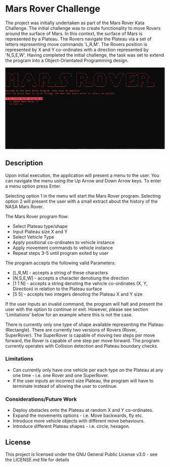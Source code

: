 # Mars Rover Challenge

The project was initially undertaken as part of the Mars Rover Kata Challenge. The initial challenge was to create functionality to move Rovers around the surface of Mars.
In this context, the surface of Mars is represented by a Plateau. The Rovers navigate the Plateau via a set of letters representing move commands 'L,R,M'. The Rovers position is 
represented by X and Y co-ordinates with a direction represented by 'N,S,E,W'.
Having completed the initial challenge, the task was set to extend the program into a Object-Orientated Programming design. 

![grab-landing-page](https://github.com/Hayley96/Mars-Rover/blob/main/GIF/MarsRoverAnimation.gif)

## Description

Upon initial execution, the application will present a menu to the user. You can navigate the menu using the Up Arrow and Down Arrow keys. To enter a menu option 
press Enter.

Selecting option 1 in the menu will start the Mars Rover program. Selecting option 2 will present the user with a small extract about the history of the NASA Mars Rover.

The Mars Rover program flow:

* Select Plateau type/shape
* Input Plateau size X and Y
* Select Vehicle Type
* Apply positional co-ordinates to vehicle instance
* Apply movement commands to vehicle instance
* Repeat steps 3-5 until program exited by user

The program accepts the following valid Parameters:

* [L,R,M] - accepts a string of these characters
* [N,S,E,W] - accepts a character denotiung the direction
* [1 1 N] - accepts a string denoting the vehicle co-ordinates (X, Y, Direction) in relation to the Plateau surface
* [5 5] - accepts two integers denoting the Plateau X and Y size

If the user inputs an invalid command, the program will halt and present the user with the option to continue or exit. However, please see section 'Limitations' below for an example 
where this is not the case.

There is currently only one type of shape available representing the Plateau (Rectangle).
There are currently two versions of Rovers (Rover, SuperRover). The SuperRover is capable of moving two steps per move forward, the Rover is capable of one step per move forward.
The program currently operates with Collision detection and Plateau boundary checks.

### Limitations

* Can currently only have one vehicle per each type on the Plateau at any one time - i.e. one Rover and one SuperRover.
* If the user inputs an incorrect size Plateau, the program will have to terminate instead of allowing the user to continue.


### Considerations/Future Work

* Deploy obstacles onto the Plateau at random X and Y co-ordinates.
* Expand the movements options - i.e. Move backwards, fly etc.
* Introduce more vehicle objects with different move behaviours.
* Introduce different Plateau shapes - i.e. circle, hexagon.

## License

This project is licensed under the GNU General Public License v3.0 - see the LICENSE.md file for details